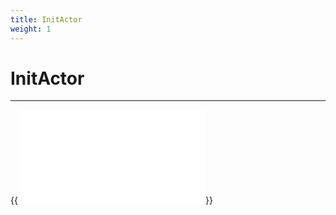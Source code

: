 ```yaml
---
title: InitActor
weight: 1
---
```


# InitActor
---

{{<embed src="/specs-actors/actors/builtin/init/init_actor.go" lang="go">}}
